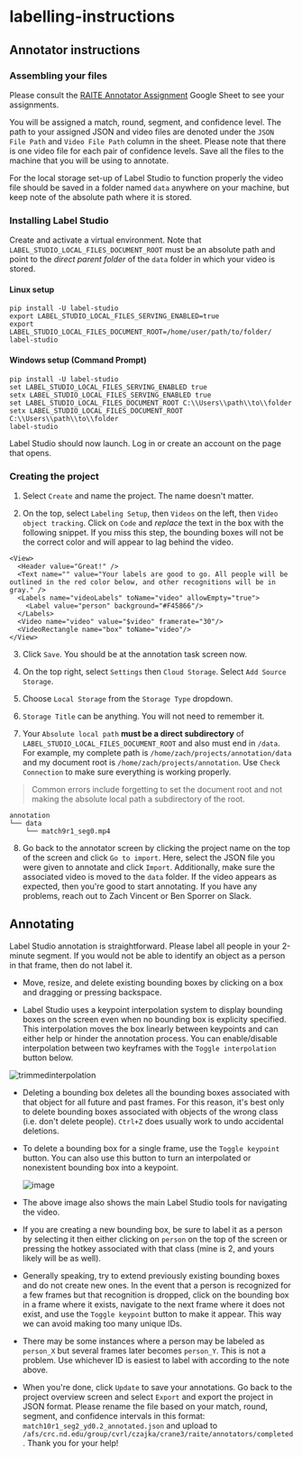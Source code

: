 # labelling-instructions

## Annotator instructions

### Assembling your files

Please consult the [RAITE Annotator Assignment](https://docs.google.com/spreadsheets/d/1OOpkYjrd_0YWI4ENj9j83rmngUwbK_TZB3Vg4ajRInM/edit?gid=640096086#gid=640096086) Google Sheet to see your assignments. 

You will be assigned a match, round, segment, and confidence level. The path to your assigned JSON and video files are denoted under the `JSON File Path` and `Video File Path` column in the sheet. Please note that there is one video file for each pair of confidence levels. Save all the files to the machine that you will be using to annotate. 

For the local storage set-up of Label Studio to function properly the video file should be saved in a folder named `data` anywhere on your machine, but keep note of the absolute path where it is stored.

### Installing Label Studio

Create and activate a virtual environment. Note that `LABEL_STUDIO_LOCAL_FILES_DOCUMENT_ROOT` must be an absolute path and point to the *direct parent folder* of the `data` folder in which your video is stored.

#### Linux setup

```
pip install -U label-studio
export LABEL_STUDIO_LOCAL_FILES_SERVING_ENABLED=true
export LABEL_STUDIO_LOCAL_FILES_DOCUMENT_ROOT=/home/user/path/to/folder/
label-studio
```

#### Windows setup (Command Prompt)

```
pip install -U label-studio
set LABEL_STUDIO_LOCAL_FILES_SERVING_ENABLED true
setx LABEL_STUDIO_LOCAL_FILES_SERVING_ENABLED true
set LABEL_STUDIO_LOCAL_FILES_DOCUMENT_ROOT C:\\Users\\path\\to\\folder
setx LABEL_STUDIO_LOCAL_FILES_DOCUMENT_ROOT C:\\Users\\path\\to\\folder
label-studio
```

Label Studio should now launch. Log in or create an account on the page that opens.

### Creating the project

1. Select `Create` and name the project. The name doesn't matter.


2. On the top, select `Labeling Setup`, then `Videos` on the left, then `Video object tracking`. Click on `Code` and *replace* the text in the box with the following snippet. If you miss this step, the bounding boxes will not be the correct color and will appear to lag behind the video.

```
<View>
  <Header value="Great!" />
  <Text name="" value="Your labels are good to go. All people will be outlined in the red color below, and other recognitions will be in gray." />
  <Labels name="videoLabels" toName="video" allowEmpty="true">
    <Label value="person" background="#F45866"/>
  </Labels>
  <Video name="video" value="$video" framerate="30"/>
  <VideoRectangle name="box" toName="video"/>
</View>
```

3. Click `Save`. You should be at the annotation task screen now.

4. On the top right, select `Settings` then `Cloud Storage`. Select `Add Source Storage`.

5. Choose `Local Storage` from the `Storage Type` dropdown.

6. `Storage Title` can be anything. You will not need to remember it.

7. Your `Absolute local path` **must be a direct subdirectory** of `LABEL_STUDIO_LOCAL_FILES_DOCUMENT_ROOT` and also must end in `/data`. For example, my complete path is `/home/zach/projects/annotation/data` and my document root is `/home/zach/projects/annotation`. Use `Check Connection` to make sure everything is working properly.

> Common errors include forgetting to set the document root and not making the absolute local path a subdirectory of the root.

```
annotation
└── data
    └── match9r1_seg0.mp4
```

8. Go back to the annotator screen by clicking the project name on the top of the screen and click `Go to import`. Here, select the JSON file you were given to annotate and click `Import`. Additionally, make sure the associated video is moved to the `data` folder. If the video appears as expected, then you're good to start annotating. If you have any problems, reach out to Zach Vincent or Ben Sporrer on Slack.

## Annotating

Label Studio annotation is straightforward. Please label all people in your 2-minute segment. If you would not be able to identify an object as a person in that frame, then do not label it.

* Move, resize, and delete existing bounding boxes by clicking on a box and dragging or pressing backspace.

* Label Studio uses a keypoint interpolation system to display bounding boxes on the screen even when no bounding box is explicity specified. This interpolation moves the box linearly between keypoints and can either help or hinder the annotation process. You can enable/disable interpolation between two keyframes with the `Toggle interpolation` button below.

![trimmedinterpolation](https://github.com/zachvin/labelling-instructions/assets/43306216/c19a0eba-aafb-4e95-864f-0c9e243d15ab)

* Deleting a bounding box deletes all the bounding boxes associated with that object for all future and past frames. For this reason, it's best only to delete bounding boxes associated with objects of the wrong class (i.e. don't delete people). `Ctrl+Z` does usually work to undo accidental deletions.

* To delete a bounding box for a single frame, use the `Toggle keypoint` button. You can also use this button to turn an interpolated or nonexistent bounding box into a keypoint.

  ![image](https://github.com/zachvin/labelling-instructions/assets/43306216/f16dbe5b-ffd9-421a-8350-f484e3799233)

* The above image also shows the main Label Studio tools for navigating the video.

* If you are creating a new bounding box, be sure to label it as a person by selecting it then either clicking on `person` on the top of the screen or pressing the hotkey associated with that class (mine is 2, and yours likely will be as well).

* Generally speaking, try to extend previously existing bounding boxes and do not create new ones. In the event that a person is recognized for a few frames but that recognition is dropped, click on the bounding box in a frame where it exists, navigate to the next frame where it does not exist, and use the `Toggle keypoint` button to make it appear. This way we can avoid making too many unique IDs.

* There may be some instances where a person may be labeled as `person_X` but several frames later becomes `person_Y`. This is not a problem. Use whichever ID is easiest to label with according to the note above.

* When you're done, click `Update` to save your annotations. Go back to the project overview screen and select `Export` and export the project in JSON format. Please rename the file based on your match, round, segment, and confidence intervals in this format: `match10r1_seg2_yd0.2_annotated.json` and upload to `/afs/crc.nd.edu/group/cvrl/czajka/crane3/raite/annotators/completed`. Thank you for your help!
